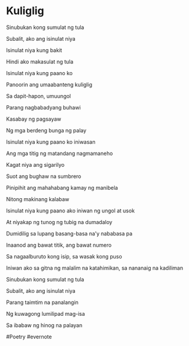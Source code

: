# Kuliglig

Sinubukan kong sumulat ng tula

Subalit, ako ang isinulat niya

Isinulat niya kung bakit

Hindi ako makasulat ng tula

Isinulat niya kung paano ko

Panoorin ang umaabanteng kuliglig

Sa dapit-hapon, umuungol

Parang nagbabadyang buhawi

Kasabay ng pagsayaw

Ng mga berdeng bunga ng palay

Isinulat niya kung paano ko iniwasan

Ang mga titig ng matandang nagmamaneho

Kagat niya ang sigarilyo

Suot ang bughaw na sumbrero

Pinipihit ang mahahabang kamay ng manibela

Nitong makinang kalabaw

Isinulat niya kung paano ako iniwan ng ungol at usok

At niyakap ng tunog ng tubig na dumadaloy

Dumidilig sa lupang basang-basa na'y nababasa pa

Inaanod ang bawat titik, ang bawat numero

Sa nagaalburuto kong isip, sa wasak kong puso

Iniwan ako sa gitna ng malalim na katahimikan, sa nananaig na kadiliman

Sinubukan kong sumulat ng tula

Subalit, ako ang isinulat niya

Parang taimtim na panalangin

Ng kuwagong lumilipad mag-isa

Sa ibabaw ng hinog na palayan

\#Poetry #evernote

